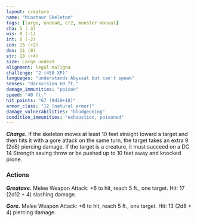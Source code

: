 ```yaml
---
layout: creature
name: "Minotaur Skeleton"
tags: [large, undead, cr2, monster-manual]
cha: 5 (-3)
wis: 8 (-1)
int: 6 (-2)
con: 15 (+2)
dex: 11 (0)
str: 18 (+4)
size: Large undead
alignment: legal maligna
challenge: "2 (450 XP)"
languages: "understands Abyssal but can't speak"
senses: "darkvision 60 ft."
damage_immunities: "poison"
speed: "40 ft."
hit_points: "67 (9d10+18)"
armor_class: "12 (natural armor)"
damage_vulnerabilities: "bludgeoning"
condition_immunities: "exhaustion, poisoned"
---
```


***Charge.*** If the skeleton moves at least 10 feet straight toward a target and then hits it with a gore attack on the same turn, the target takes an extra 9 (2d8) piercing damage. If the target is a creature, it must succeed on a DC 14 Strength saving throw or be pushed up to 10 feet away and knocked prone.

### Actions

***Greataxe.*** Melee Weapon Attack: +6 to hit, reach 5 ft., one target. Hit: 17 (2d12 + 4) slashing damage.

***Gore.*** Melee Weapon Attack: +6 to hit, reach 5 ft., one target. Hit: 13 (2d8 + 4) piercing damage.